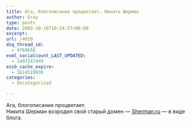 ```yaml
---
title: Ага, блогописание процветает. Никита Шерман
author: Gray
type: posts
date: 2003-10-16T10:54:57+00:00
excerpt:
url: /4010
dsq_thread_id:
  - 4760658
esml_socialcount_LAST_UPDATED:
  - 1497247449
essb_cache_expire:
  - 1614519930
categories:
  - Uncategorized

---
```








Ага, блогописание процветает.  
Никита Шерман возродил свой старый домен &#8212; [Sherman.ru][1] &#8212; в виде блога.

 [1]: http://www.sherman.ru/